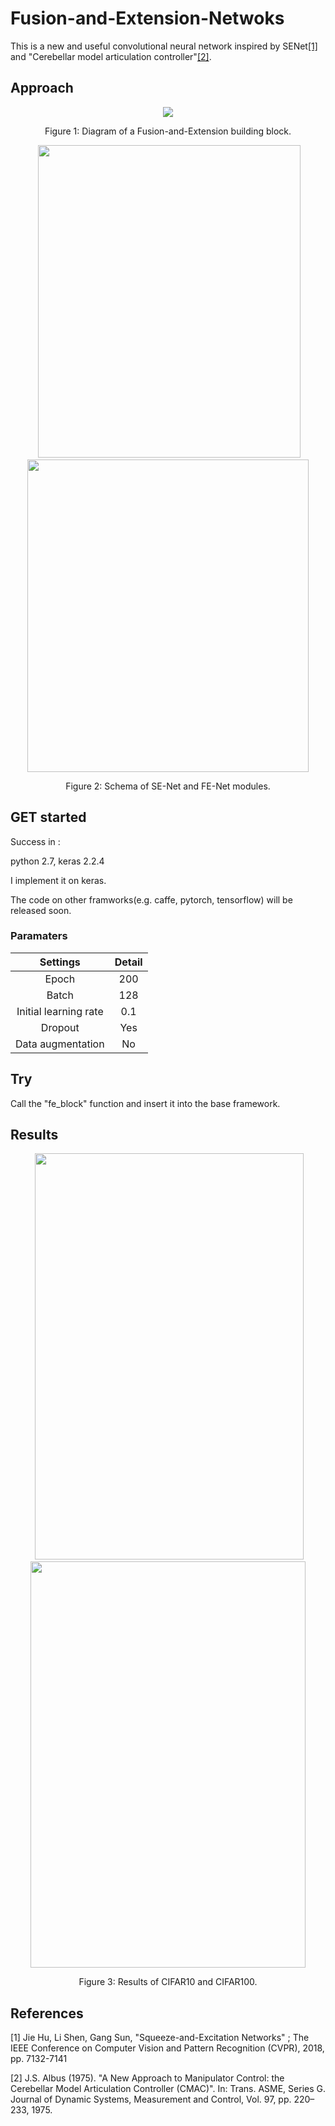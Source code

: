 # Fusion-and-Extension-Netwoks

This is a new and useful convolutional neural network inspired by SENet[[1]](http://openaccess.thecvf.com/content_cvpr_2018/papers/Hu_Squeeze-and-Excitation_Networks_CVPR_2018_paper.pdf) and "Cerebellar model articulation controller"[[2]](https://ws680.nist.gov/publication/get_pdf.cfm?pub_id=820151).

## Approach 

<div align="center">
  <img src="https://github.com/yoyotv/Fusion-and-Extension-Netwoks/blob/master/figures/FENet.JPG?raw=true">
</div>
<p align="center">
  Figure 1: Diagram of a Fusion-and-Extension building block.
</p>

<div align="center">
   <img src="https://raw.githubusercontent.com/yoyotv/Fusion-and-Extension-Netwoks/master/figures/SE-ResNet-module.jpg" width="420" height="500">
  <img src="https://raw.githubusercontent.com/yoyotv/Fusion-and-Extension-Netwoks/master/figures/FE-ResNet-module.JPG"  width="450" height="500">
</div>
<p align="center">
  Figure 2: Schema of SE-Net and FE-Net modules.
</p>


## GET started

Success in :

python 2.7,  keras 2.2.4

I implement it on keras.

The code on other framworks(e.g. caffe, pytorch, tensorflow) will be released soon.

### Paramaters

| Settings | Detail |
|:-:|:-:|
|Epoch| 200 |
|Batch| 128 |
|Initial learning rate|0.1|
|Dropout| Yes|
|Data augmentation|No|

## Try 

Call the "fe_block" function and insert it into the base framework.

## Results

<div align="center">
   <img src="https://raw.githubusercontent.com/yoyotv/Fusion-and-Extension-Netwoks/22a6c7c7e82d7fe52ef93ea247de873101b088c4/figures/c10.jpg" width="430" height="650">
  <img src="https://raw.githubusercontent.com/yoyotv/Fusion-and-Extension-Netwoks/22a6c7c7e82d7fe52ef93ea247de873101b088c4/figures/c100.jpg"  width="440" height="650">
</div>
<p align="center">
  Figure 3: Results of CIFAR10 and CIFAR100.
</p>

## References

[1] Jie Hu, Li Shen, Gang Sun, "Squeeze-and-Excitation Networks" ; The IEEE Conference on Computer Vision and Pattern Recognition (CVPR), 2018, pp. 7132-7141 

[2] J.S. Albus (1975). "A New Approach to Manipulator Control: the Cerebellar Model Articulation Controller (CMAC)". In: Trans. ASME, Series G. Journal of Dynamic Systems, Measurement and Control, Vol. 97, pp. 220–233, 1975.



